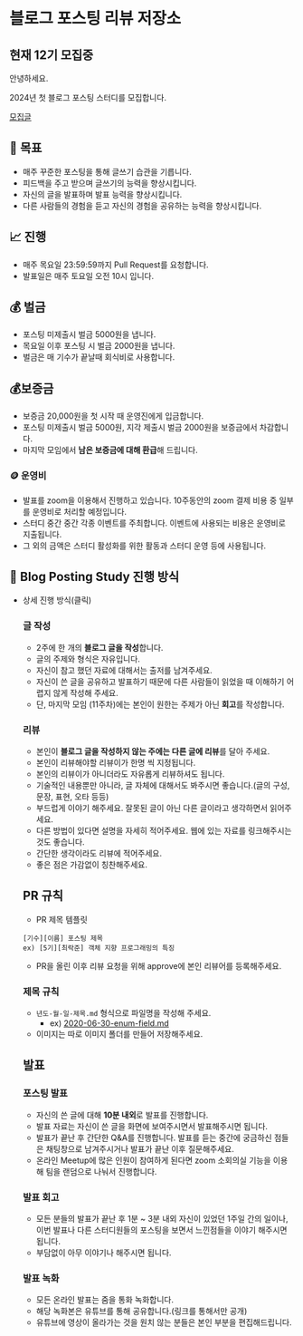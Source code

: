 # **블로그 포스팅 리뷰 저장소**

## 현재 12기 모집중
안녕하세요.

2024년 첫 블로그 포스팅 스터디를 모집합니다.

[모집글](https://seyun.notion.site/Meet-Coder-12-d77c20802b164befa8539b542a4d0d16?pvs=4)

## 📝 목표

- 매주 꾸준한 포스팅을 통해 글쓰기 습관을 기릅니다.
- 피드백을 주고 받으며 글쓰기의 능력을 향상시킵니다.
- 자신의 글을 발표하며 발표 능력을 향상시킵니다.
- 다른 사람들의 경험을 듣고 자신의 경험을 공유하는 능력을 향상시킵니다.

## 📈 진행

- 매주 목요일 23:59:59까지 Pull Request를 요청합니다.
- 발표일은 매주 토요일 오전 10시 입니다.

## 💰 벌금

- 포스팅 미제출시 벌금 5000원을 냅니다.
- 목요일 이후 포스팅 시 벌금 2000원을 냅니다.
- 벌금은 매 기수가 끝날때 회식비로 사용합니다.

## 💰보증금

- 보증금 20,000원을 첫 시작 때 운영진에게 입금합니다.
- 포스팅 미제출시 벌금 5000원, 지각 제출시 벌금 2000원을 보증금에서 차감합니다.
- 마지막 모임에서 **남은 보증금에 대해 환급**해 드립니다.

### 🪙 운영비

- 발표를 zoom을 이용해서 진행하고 있습니다. 10주동안의 zoom 결제 비용 중 일부를 운영비로 처리할 예정입니다.
- 스터디 중간 중간 각종 이벤트를 주최합니다. 이벤트에 사용되는 비용은 운영비로 지출됩니다.
- 그 외의 금액은 스터디 활성화를 위한 활동과 스터디 운영 등에 사용됩니다.

## 🏺 **Blog Posting Study 진행 방식**

- 상세 진행 방식(클릭)

    ### 글 작성

    - 2주에 한 개의 **블로그 글을 작성**합니다.
    - 글의 주제와 형식은 자유입니다.
    - 자신이 참고 했던 자료에 대해서는 출저를 남겨주세요.
    - 자신이 쓴 글을 공유하고 발표하기 때문에 다른 사람들이 읽었을 때 이해하기 어렵지 않게 작성해 주세요.
    - 단, 마지막 모임 (11주차)에는 본인이 원한는 주제가 아닌 **회고**를 작성합니다.

    ### 리뷰

    - 본인이 **블로그 글을 작성하지 않는 주에는 다른 글에 리뷰**를 달아 주세요.
    - 본인이 리뷰해야할 리뷰이가 한명 씩 지정됩니다.
    - 본인의 리뷰이가 아니더라도 자유롭게 리뷰하셔도 됩니다.
    - 기술적인 내용뿐만 아니라, 글 자체에 대해서도 봐주시면 좋습니다.(글의 구성, 문장, 표현, 오타 등등)
    - 부드럽게 이야기 해주세요. 잘못된 글이 아닌 다른 글이라고 생각하면서 읽어주세요.
    - 다른 방법이 있다면 설명을 자세히 적어주세요. 웹에 있는 자료를 링크해주시는 것도 좋습니다.
    - 간단한 생각이라도 리뷰에 적어주세요.
    - 좋은 점은 가감없이 칭찬해주세요.

    ## **PR 규칙**

    - PR 제목 템플릿

    ```
    [기수][이름] 포스팅 제목
    ex) [5기][최락준] 객체 지향 프로그래밍의 특징
    ```

    - PR을 올린 이후 리뷰 요청을 위해 approve에 본인 리뷰어를 등록해주세요.

    ### **제목 규칙**

    - `년도-월-일-제목.md` 형식으로 파일명을 작성해 주세요.
        - ex) [2020-06-30-enum-field.md](http://2020-06-30-enum-field.md/)
    - 이미지는 따로 이미지 폴더를 만들어 저장해주세요.

    ## 발표

    ### 포스팅 발표

    - 자신의 쓴 글에 대해 **10분 내외**로 발표를 진행합니다.
    - 발표 자료는 자신이 쓴 글을 화면에 보여주시면서 발표해주시면 됩니다.
    - 발표가 끝난 후 간단한 Q&A를 진행합니다. 발표를 듣는 중간에 궁금하신 점들은 채팅창으로 남겨주시거나 발표가 끝난 이후 질문해주세요.
    - 온라인 Meetup에 많은 인원이 참여하게 된다면 zoom 소회의실 기능을 이용해 팀을 랜덤으로 나눠서 진행합니다.

    ### 발표 회고

    - 모든 분들의 발표가 끝난 후 1분 ~ 3분 내외 자신이 있었던 1주일 간의 일이나, 이번 발표나 다른 스터디원들의 포스팅을 보면서 느낀점들을 이야기 해주시면 됩니다.
    - 부담없이 아무 이야기나 해주시면 됩니다.

    ### 발표 녹화

    - 모든 온라인 발표는 줌을 통화 녹화합니다.
    - 해당 녹화본은 유튜브를 통해 공유합니다.(링크를 통해서만 공개)
    - 유튜브에 영상이 올라가는 것을 원치 않는 분들은 본인 부분을 편집해드립니다.
